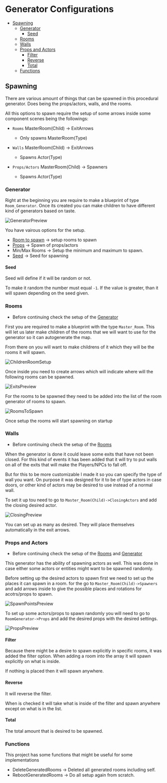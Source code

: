 <h1> Generator Configurations </h1>

<!--toc:start-->
- [Spawning](#spawning)
  - [Generator](#generator)
    - [Seed](#seed)
  - [Rooms](#rooms)
  - [Walls](#walls)
  - [Props and Actors](#props-and-actors)
    - [Filter](#filter)
    - [Reverse](#reverse)
    - [Total](#total)
  - [Functions](#functions)
<!--toc:end-->

## Spawning

There are various amount of things that can be spawned in this procedural generator.
Does being the props/actors, walls, and the rooms.

All this options to spawn require the setup of some arrows inside some component scenes
being the followings:

- `Rooms` MasterRoom(Child) -> ExitArrows
    - Only spawns MasterRoom(Type)

- `Walls` MasterRoom(Child) -> ExitArrows
    - Spawns Actor(Type)

- `Props/Actors` MasterRoom(Child) -> Spawners
    - Spawns Actor(Type)

### Generator

Right at the beginning you are require to make a blueprint of type `Room_Generator`.
Once its created you can make children to have different kind of generators based on taste.

![GeneratorPreview](img/GeneratorPreview.png)

You have vairous options for the setup.

- [Room to spawn](#rooms) -> setup rooms to spawn
- [Props](#props-and-actors) -> Spawn of props/actors
- Min/Max Rooms -> Setup the minimum and maximum to spawn.
- [Seed](#seed) -> Seed for spawning

#### Seed

Seed will define if it will be random or not.

To make it random the number must equal `-1`.
If the value is greater, than it will spawn depending on the seed given.

### Rooms

- Before continuing check the setup of the [Generator](#generator)

First you are required to make a blueprint with the type `Master_Room`. This will let us later make
children of the rooms that we will want to use for the generator so it can autogenerate the map.

From there on you will want to make childrens of it which they will be the rooms it will spawn.

![ChildrenRoomSetup](img/MasterRoomChildrenPreview.png)

Once inside you need to create arrows which will indicate where will the following rooms can be spawned.

![ExitsPreview](img/ExitsPreview.png)

For the rooms to be spawned they need to be added into the list of the room generator of
rooms to spawn.

![RoomsToSpawn](img/PreviewRoomSpawn.png)

Once setup the rooms will start spawning on startup

### Walls

- Before continuing check the setup of the [Rooms](#rooms)

When the generator is done it could leave some exits that have not been closed.
For this kind of events it has been added that it will try to put walls on all of the
exits that will make the Players/NPCs to fall off.

But for this to be more customizable I made it so you can specify the type of wall you want.
On purpose it was designed for it to be of type actors in case doors, or other kind of actors
may be desired to use instead of a normal wall.

To set it up tou need to go to `Master_Room(Child)->ClosingActors` and add the closing desired
actor.

![ClosingPreview](img/ClosingActorPreview.png)

You can set up as many as desired. They will place themselves automatically in the exit arrows.

### Props and Actors

- Before continuing check the setup of the [Rooms](#rooms) and [Generator](#generator)

This generator has the ability of spawning actors as well. This was done
in case either some actors or entities might want to be spawned randomly.

Before setting up the desired actors to spawn first we need to set up the places it can spawn in a room.
for the go to `Master_Room(Child)->Spawners` and add arrows inside to give the possible places and rotations
for acotrs/props to spawn.

![SpawnPointsPreview](img/SpawnPointsPreview.png)

To set up some actors/props to spawn randomly you will need to go to `RoomGenerator->Props`
and add the desired props with the desired settings.

![PropsPreview](img/PropsPreview.png)

#### Filter

Because there might be a desire to spawn explicitly in specific rooms, it was added the filter option.
When adding a room into the array it will spawn explicitly on what is inside.

If nothing is placed then it will spawn anywhere.

#### Reverse

It will reverse the filter.

When is checked it will take what is inside of the filter and spawn anywhere except on what is in the list.

#### Total

The total amount that is desired to be spawned.

### Functions

This project has some functions that might be useful for some implementations

- DeleteGeneratedRooms -> Deleted all generated rooms including self.
- RebootGeneratedRooms -> Do all setup again from scratch.
